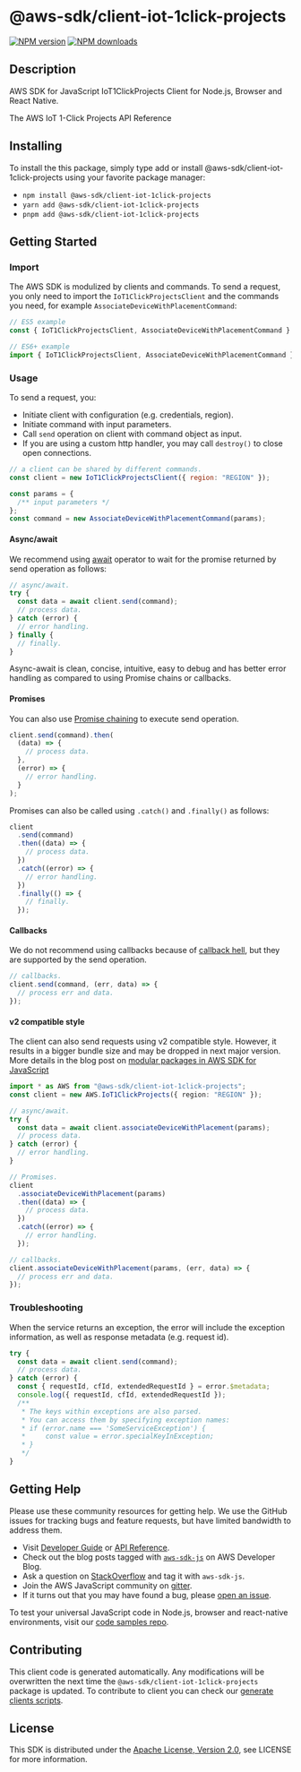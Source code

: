 <!-- generated file, do not edit directly -->

# @aws-sdk/client-iot-1click-projects

[![NPM version](https://img.shields.io/npm/v/@aws-sdk/client-iot-1click-projects/latest.svg)](https://www.npmjs.com/package/@aws-sdk/client-iot-1click-projects)
[![NPM downloads](https://img.shields.io/npm/dm/@aws-sdk/client-iot-1click-projects.svg)](https://www.npmjs.com/package/@aws-sdk/client-iot-1click-projects)

## Description

AWS SDK for JavaScript IoT1ClickProjects Client for Node.js, Browser and React Native.

<p>The AWS IoT 1-Click Projects API Reference</p>

## Installing

To install the this package, simply type add or install @aws-sdk/client-iot-1click-projects
using your favorite package manager:

- `npm install @aws-sdk/client-iot-1click-projects`
- `yarn add @aws-sdk/client-iot-1click-projects`
- `pnpm add @aws-sdk/client-iot-1click-projects`

## Getting Started

### Import

The AWS SDK is modulized by clients and commands.
To send a request, you only need to import the `IoT1ClickProjectsClient` and
the commands you need, for example `AssociateDeviceWithPlacementCommand`:

```js
// ES5 example
const { IoT1ClickProjectsClient, AssociateDeviceWithPlacementCommand } = require("@aws-sdk/client-iot-1click-projects");
```

```ts
// ES6+ example
import { IoT1ClickProjectsClient, AssociateDeviceWithPlacementCommand } from "@aws-sdk/client-iot-1click-projects";
```

### Usage

To send a request, you:

- Initiate client with configuration (e.g. credentials, region).
- Initiate command with input parameters.
- Call `send` operation on client with command object as input.
- If you are using a custom http handler, you may call `destroy()` to close open connections.

```js
// a client can be shared by different commands.
const client = new IoT1ClickProjectsClient({ region: "REGION" });

const params = {
  /** input parameters */
};
const command = new AssociateDeviceWithPlacementCommand(params);
```

#### Async/await

We recommend using [await](https://developer.mozilla.org/en-US/docs/Web/JavaScript/Reference/Operators/await)
operator to wait for the promise returned by send operation as follows:

```js
// async/await.
try {
  const data = await client.send(command);
  // process data.
} catch (error) {
  // error handling.
} finally {
  // finally.
}
```

Async-await is clean, concise, intuitive, easy to debug and has better error handling
as compared to using Promise chains or callbacks.

#### Promises

You can also use [Promise chaining](https://developer.mozilla.org/en-US/docs/Web/JavaScript/Guide/Using_promises#chaining)
to execute send operation.

```js
client.send(command).then(
  (data) => {
    // process data.
  },
  (error) => {
    // error handling.
  }
);
```

Promises can also be called using `.catch()` and `.finally()` as follows:

```js
client
  .send(command)
  .then((data) => {
    // process data.
  })
  .catch((error) => {
    // error handling.
  })
  .finally(() => {
    // finally.
  });
```

#### Callbacks

We do not recommend using callbacks because of [callback hell](http://callbackhell.com/),
but they are supported by the send operation.

```js
// callbacks.
client.send(command, (err, data) => {
  // process err and data.
});
```

#### v2 compatible style

The client can also send requests using v2 compatible style.
However, it results in a bigger bundle size and may be dropped in next major version. More details in the blog post
on [modular packages in AWS SDK for JavaScript](https://aws.amazon.com/blogs/developer/modular-packages-in-aws-sdk-for-javascript/)

```ts
import * as AWS from "@aws-sdk/client-iot-1click-projects";
const client = new AWS.IoT1ClickProjects({ region: "REGION" });

// async/await.
try {
  const data = await client.associateDeviceWithPlacement(params);
  // process data.
} catch (error) {
  // error handling.
}

// Promises.
client
  .associateDeviceWithPlacement(params)
  .then((data) => {
    // process data.
  })
  .catch((error) => {
    // error handling.
  });

// callbacks.
client.associateDeviceWithPlacement(params, (err, data) => {
  // process err and data.
});
```

### Troubleshooting

When the service returns an exception, the error will include the exception information,
as well as response metadata (e.g. request id).

```js
try {
  const data = await client.send(command);
  // process data.
} catch (error) {
  const { requestId, cfId, extendedRequestId } = error.$metadata;
  console.log({ requestId, cfId, extendedRequestId });
  /**
   * The keys within exceptions are also parsed.
   * You can access them by specifying exception names:
   * if (error.name === 'SomeServiceException') {
   *     const value = error.specialKeyInException;
   * }
   */
}
```

## Getting Help

Please use these community resources for getting help.
We use the GitHub issues for tracking bugs and feature requests, but have limited bandwidth to address them.

- Visit [Developer Guide](https://docs.aws.amazon.com/sdk-for-javascript/v3/developer-guide/welcome.html)
  or [API Reference](https://docs.aws.amazon.com/AWSJavaScriptSDK/v3/latest/index.html).
- Check out the blog posts tagged with [`aws-sdk-js`](https://aws.amazon.com/blogs/developer/tag/aws-sdk-js/)
  on AWS Developer Blog.
- Ask a question on [StackOverflow](https://stackoverflow.com/questions/tagged/aws-sdk-js) and tag it with `aws-sdk-js`.
- Join the AWS JavaScript community on [gitter](https://gitter.im/aws/aws-sdk-js-v3).
- If it turns out that you may have found a bug, please [open an issue](https://github.com/aws/aws-sdk-js-v3/issues/new/choose).

To test your universal JavaScript code in Node.js, browser and react-native environments,
visit our [code samples repo](https://github.com/aws-samples/aws-sdk-js-tests).

## Contributing

This client code is generated automatically. Any modifications will be overwritten the next time the `@aws-sdk/client-iot-1click-projects` package is updated.
To contribute to client you can check our [generate clients scripts](https://github.com/aws/aws-sdk-js-v3/tree/main/scripts/generate-clients).

## License

This SDK is distributed under the
[Apache License, Version 2.0](http://www.apache.org/licenses/LICENSE-2.0),
see LICENSE for more information.
